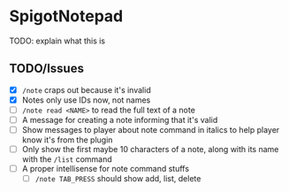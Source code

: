 # SpigotNotepad

TODO: explain what this is

## TODO/Issues

- [x] `/note` craps out because it's invalid
- [x] Notes only use IDs now, not names
- [ ] `/note read <NAME>` to read the full text of a note
- [ ] A message for creating a note informing that it's valid
- [ ] Show messages to player about note command in italics to help player know it's from the plugin
- [ ] Only show the first maybe 10 characters of a note, along with its name with the `/list` command
- [ ] A proper intellisense for note command stuffs
    - [ ] `/note TAB_PRESS` should show add, list, delete